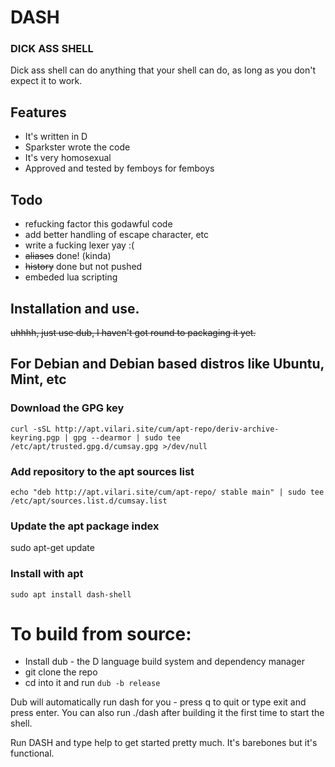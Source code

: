 # DASH
### DICK ASS SHELL

Dick ass shell can do anything that your shell can do, as long as you don't expect it to work.

## Features

- It's written in D
- Sparkster wrote the code
- It's very homosexual
- Approved and tested by femboys for femboys


## Todo
- refucking factor this godawful code
- add better handling of escape character, etc
- write a fucking lexer yay :(
- ~~aliases~~ done! (kinda)
- ~~history~~ done but not pushed
- embeded lua scripting

## Installation and use.

~~uhhhh, just use dub, I haven't got round to packaging it yet.~~
## For Debian and Debian based distros like Ubuntu, Mint, etc

### Download the GPG key
```
curl -sSL http://apt.vilari.site/cum/apt-repo/deriv-archive-keyring.pgp | gpg --dearmor | sudo tee /etc/apt/trusted.gpg.d/cumsay.gpg >/dev/null
```
### Add repository to the apt sources list
```
echo "deb http://apt.vilari.site/cum/apt-repo/ stable main" | sudo tee /etc/apt/sources.list.d/cumsay.list
```
### Update the apt package index
sudo apt-get update

### Install with apt
```
sudo apt install dash-shell
```

# To build from source:

- Install dub - the D language build system and dependency manager
- git clone the repo
- cd into it and run `dub -b release`

Dub will automatically run dash for you - press q to quit or type exit and press enter.
You can also run ./dash after building it the first time to start the shell. 

Run DASH and type help to get started pretty much. It's barebones but it's functional.

